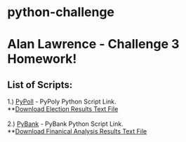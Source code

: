 # python-challenge
# Alan Lawrence - Challenge 3 Homework!

## List of Scripts:
1.) [PyPoll](https://github.com/AlanBigData/python-challenge/raw/main/PyPoll/main.py) - PyPoly Python Script Link. <br>
        **[Download Election Results Text File](https://github.com/AlanBigData/python-challenge/raw/main/PyPoll/Analysis/election_analysis.txt) <br> <br> 
2.) [PyBank](https://github.com/AlanBigData/python-challenge/raw/main/PyBank/main.py) - PyBank Python Script Link. <br>
        **[Download Finanical Analysis Results Text File](https://github.com/AlanBigData/python-challenge/raw/main/PyPoll/Resources/election_data.csv) <br> 